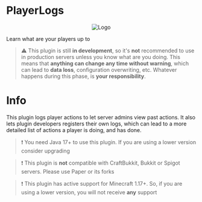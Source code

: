 # PlayerLogs
<p align="center">
    <img src="https://github.com/Adrigamer2950/PlayerLogs/blob/master/logo_200x.jpg?raw=true" alt="Logo" />
</p>

Learn what are your players up to

> ⚠️ This plugin is still **in development**, so it's **not** recommended to use in production servers
> unless you know what are you doing. This means that **anything can change any time without
> warning**, which can lead to **data loss**, configuration overwriting, etc. Whatever happens during
> this phase, is **your responsibility**.

# Info
This plugin logs player actions to let server admins view past actions.
It also lets plugin developers registers their own logs, which can lead
to a more detailed list of actions a player is doing, and has done.

> ❗ You need Java 17+ to use this plugin. If you are using a lower version consider upgrading

> ❗ This plugin is **not** compatible with CraftBukkit, Bukkit or Spigot servers. Please use Paper or its forks

> ❗ This plugin has active support for Minecraft 1.17+. So, if you are using a lower version, you will not receive **any** support